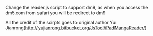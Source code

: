 Change the reader.js script to support dm9, as when you access the dm5.com from safari you will be redirect to dm9

All the credit of the scirpts goes to original author Yu Jianrong(http://yujianrong.bitbucket.org/JsTool/iPadMangaReader/)
